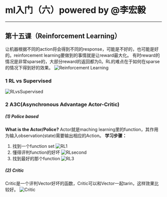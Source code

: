 <script type="text/javascript" src="http://cdn.mathjax.org/mathjax/latest/MathJax.js?config=default"></script>
# ml入门（六）powered by @李宏毅

-----------------------------------

## 第十五课（Reinforcement Learning）
让机器根据不同的action将会得到不同的response，可能是不好的，也可能是好的。reinforcement learning要做到的事情就是让reward最大化。
有时reward的情况是非常sparse的，大部分reward的返回都为0。RL的难点在于如何在sparse的情况下得到好的效果。
![Reinforcement Learning](https://img-blog.csdnimg.cn/20190402102752485.png?x-oss-process=image/watermark,type_ZmFuZ3poZW5naGVpdGk,shadow_10,text_aHR0cHM6Ly9ibG9nLmNzZG4ubmV0L0FuZHlWaWt5,size_16,color_FFFFFF,t_70)
### 1 RL vs Supervised
![RLvsSupervised](https://img-blog.csdnimg.cn/20190402103742666.png)
### 2 A3C(Asynchronous Advantage Actor-Critic)
##### (1) Police based
<strong>What is the Actor/Police?</strong>
Actor就是maching learning里的function，其作用为输入observation(state)需要输出相应的Action。
<strong>学习步骤：</strong>
1. 找到一个function set
![RL1](https://img-blog.csdnimg.cn/20190402111133623.png)
2. 懂得评判function的好坏
 ![RLsecond](https://img-blog.csdnimg.cn/20190402114446403.png)
3. 找到最好的那个function
![RL3](https://img-blog.csdnimg.cn/20190402143500944.png?x-oss-process=image/watermark,type_ZmFuZ3poZW5naGVpdGk,shadow_10,text_aHR0cHM6Ly9ibG9nLmNzZG4ubmV0L0FuZHlWaWt5,size_16,color_FFFFFF,t_70)
##### (2) Critic
Critic是一个评判Vector好坏的函数，Critic可以和Vector一起tarin，这样效果比较好。
![Critic](https://img-blog.csdnimg.cn/20190402144418274.png?x-oss-process=image/watermark,type_ZmFuZ3poZW5naGVpdGk,shadow_10,text_aHR0cHM6Ly9ibG9nLmNzZG4ubmV0L0FuZHlWaWt5,size_16,color_FFFFFF,t_70)